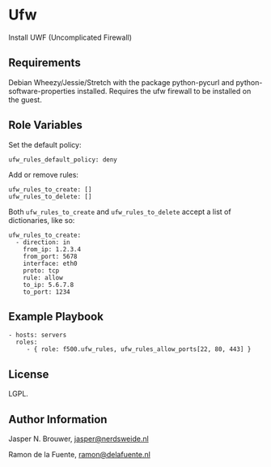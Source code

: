 Ufw
========

Install UWF (Uncomplicated Firewall)

Requirements
------------

Debian Wheezy/Jessie/Stretch with the package python-pycurl and python-software-properties installed.
Requires the ufw firewall to be installed on the guest.

Role Variables
--------------

Set the default policy:

    ufw_rules_default_policy: deny

Add or remove rules:

    ufw_rules_to_create: []
    ufw_rules_to_delete: []

Both `ufw_rules_to_create` and `ufw_rules_to_delete` accept a list of dictionaries, like so:

    ufw_rules_to_create:
      - direction: in
        from_ip: 1.2.3.4
        from_port: 5678
        interface: eth0
        proto: tcp
        rule: allow
        to_ip: 5.6.7.8
        to_port: 1234

Example Playbook
-------------------------

    - hosts: servers
      roles:
         - { role: f500.ufw_rules, ufw_rules_allow_ports[22, 80, 443] }

License
-------

LGPL.

Author Information
------------------

Jasper N. Brouwer, jasper@nerdsweide.nl

Ramon de la Fuente, ramon@delafuente.nl
